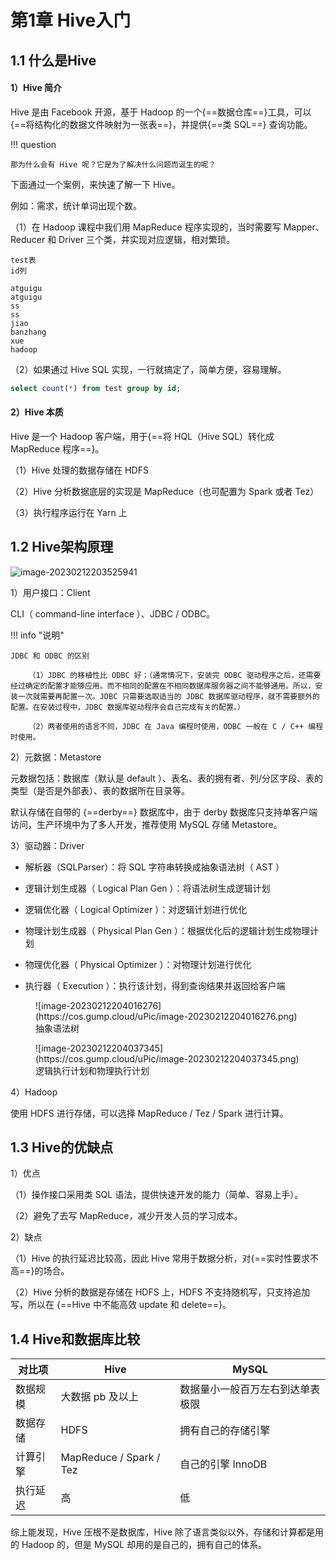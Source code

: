 # 第1章 Hive入门

## 1.1 什么是Hive

#### 1）Hive 简介

Hive 是由 Facebook 开源，基于 Hadoop 的一个{==数据仓库==}工具，可以{==将结构化的数据文件映射为一张表==}，并提供{==类 SQL==}  查询功能。

!!! question 

    那为什么会有 Hive 呢？它是为了解决什么问题而诞生的呢？

下面通过一个案例，来快速了解一下 Hive。

例如：需求，统计单词出现个数。

（1）在 Hadoop 课程中我们用 MapReduce 程序实现的，当时需要写 Mapper、Reducer 和 Driver 三个类，并实现对应逻辑，相对繁琐。

```text
test表
id列

atguigu
atguigu
ss
ss
jiao
banzhang
xue
hadoop
```

（2）如果通过 Hive SQL 实现，一行就搞定了，简单方便，容易理解。

```sql
select count(*) from test group by id;
```

#### 2）Hive 本质

Hive 是一个 Hadoop 客户端，用于{==将 HQL（Hive SQL）转化成 MapReduce 程序==}。

（1）Hive 处理的数据存储在 HDFS

（2）Hive 分析数据底层的实现是 MapReduce（也可配置为 Spark 或者 Tez） 

（3）执行程序运行在 Yarn 上

## 1.2 Hive架构原理

![image-20230212203525941](https://cos.gump.cloud/uPic/image-20230212203525941.png)

1）用户接口：Client

CLI（ command-line interface ）、JDBC / ODBC。

!!! info "说明"

    JDBC 和 ODBC 的区别

        （1）JDBC 的移植性比 ODBC 好；（通常情况下，安装完 ODBC 驱动程序之后，还需要经过确定的配置才能够应用。而不相同的配置在不相同数据库服务器之间不能够通用。所以，安装一次就需要再配置一次。JDBC 只需要选取适当的 JDBC 数据库驱动程序，就不需要额外的配置。在安装过程中，JDBC 数据库驱动程序会自己完成有关的配置。）

        （2）两者使用的语言不同，JDBC 在 Java 编程时使用，ODBC 一般在 C / C++ 编程时使用。

2）元数据：Metastore

元数据包括：数据库（默认是 default ）、表名、表的拥有者、列/分区字段、表的类型（是否是外部表）、表的数据所在目录等。

默认存储在自带的 {==derby==} 数据库中，由于 derby 数据库只支持单客户端访问，生产环境中为了多人开发，推荐使用 MySQL 存储 Metastore。

3）驱动器：Driver

- 解析器（SQLParser）：将 SQL 字符串转换成抽象语法树（ AST ）

- 逻辑计划生成器（ Logical Plan Gen ）：将语法树生成逻辑计划

- 逻辑优化器（ Logical Optimizer ）：对逻辑计划进行优化
- 物理计划生成器（ Physical Plan Gen ）：根据优化后的逻辑计划生成物理计划
- 物理优化器（ Physical Optimizer ）：对物理计划进行优化
- 执行器（ Execution ）：执行该计划，得到查询结果并返回给客户端

<figure markdown>
  ![image-20230212204016276](https://cos.gump.cloud/uPic/image-20230212204016276.png)
  <figcaption>抽象语法树</figcaption>
</figure>

<figure markdown>
  ![image-20230212204037345](https://cos.gump.cloud/uPic/image-20230212204037345.png)
  <figcaption>逻辑执行计划和物理执行计划</figcaption>
</figure>
4）Hadoop

使用 HDFS 进行存储，可以选择 MapReduce / Tez / Spark 进行计算。

## 1.3 Hive的优缺点

1）优点

（1）操作接口采用类 SQL 语法，提供快速开发的能力（简单、容易上手）。

（2）避免了去写 MapReduce，减少开发人员的学习成本。

2）缺点

（1）Hive 的执行延迟比较高，因此 Hive 常用于数据分析，对{==实时性要求不高==}的场合。

（2）Hive 分析的数据是存储在 HDFS 上，HDFS 不支持随机写，只支持追加写，所以在 {==Hive 中不能高效 update 和 delete==}。

## 1.4 Hive和数据库比较 

| 对比项   | Hive                    | MySQL                            |
| -------- | ----------------------- | -------------------------------- |
| 数据规模 | 大数据 pb 及以上        | 数据量小一般百万左右到达单表极限 |
| 数据存储 | HDFS                    | 拥有自己的存储引擎               |
| 计算引擎 | MapReduce / Spark / Tez | 自己的引擎 InnoDB                |
| 执行延迟 | 高                      | 低                               |

综上能发现，Hive 压根不是数据库，Hive 除了语言类似以外，存储和计算都是用的 Hadoop 的，但是 MySQL 却用的是自己的，拥有自己的体系。



